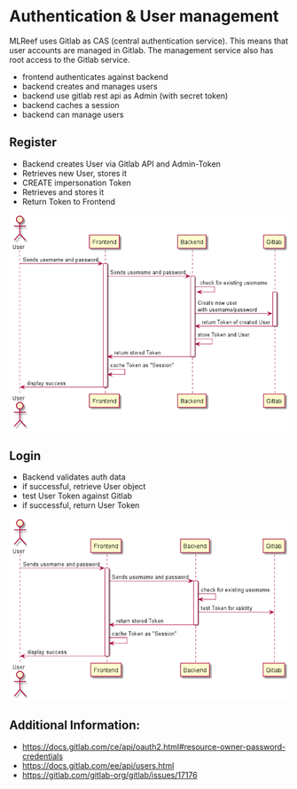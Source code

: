 Authentication & User management
================================
MLReef uses Gitlab as CAS (central authentication service). This means that user accounts are managed in Gitlab.
The management service also has root access to the Gitlab service.

* frontend authenticates against backend
* backend creates and manages users
* backend use gitlab rest api as Admin (with secret token)
* backend caches a session
* backend can manage users

## Register

* Backend creates User via Gitlab API and Admin-Token
* Retrieves new User, stores it
* CREATE impersonation Token
* Retrieves and stores it
* Return Token to Frontend

![auth-flow-backend-register.png](auth-flow-backend-register.png)

## Login

* Backend validates auth data
* if successful, retrieve User object
* test User Token against Gitlab
* if successful, return User Token

![auth_flow_backend_login.png](auth-flow-backend-login.png)


## Additional Information:
* https://docs.gitlab.com/ce/api/oauth2.html#resource-owner-password-credentials
* https://docs.gitlab.com/ee/api/users.html
* https://gitlab.com/gitlab-org/gitlab/issues/17176
